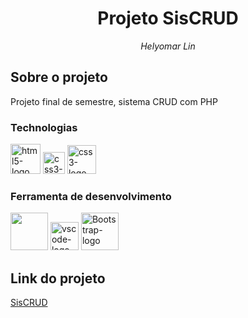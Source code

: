 <h1 align="center">Projeto SisCRUD</h1>
<p align="center"><i>Helyomar Lin</i></p>

## Sobre o projeto

Projeto final de semestre, sistema CRUD com PHP

### Technologias

<p display="inline-block">
  <img width="48" src="https://upload.wikimedia.org/wikipedia/commons/6/61/HTML5_logo_and_wordmark.svg" alt="html5-logo"/>
  <img width="35" src="https://upload.wikimedia.org/wikipedia/commons/d/d5/CSS3_logo_and_wordmark.svg" alt="css3-logo"/>
  <img width="46" src="https://upload.wikimedia.org/wikipedia/commons/b/ba/Javascript_badge.svg" alt="css3-logo"/>
</p>
                                                                                                  
### Ferramenta de desenvolvimento

<p display="inline-block">
  <img width="60" src="https://upload.wikimedia.org/wikipedia/commons/4/45/The_GIMP_icon_-_gnome.svg?uselang=pt-br"/>
  <img width="45" src="https://upload.wikimedia.org/wikipedia/commons/thumb/9/9a/Visual_Studio_Code_1.35_icon.svg/2048px-Visual_Studio_Code_1.35_icon.svg.png" alt="vscode-logo"/>
  <img width="60" src="https://upload.wikimedia.org/wikipedia/commons/b/b2/Bootstrap_logo.svg" alt="Bootstrap-logo"/>
</p>

## Link do projeto

[SisCRUD](https://github.com/HelyomarLins/SisCRUD--Helyomar)
